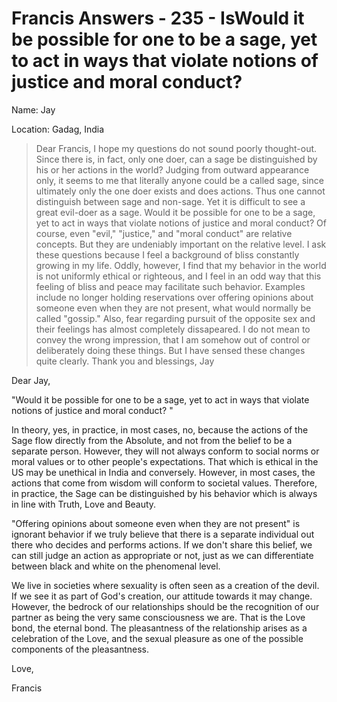 # Francis Answers - 235 - IsWould it be possible for one to be a sage, yet to act in ways that violate notions of justice and moral conduct?

Name: Jay

Location: Gadag, India

>Dear Francis, I hope my questions do not sound poorly thought-out. Since there is, in fact, only one doer, can a sage be distinguished by his or her actions in the world? Judging from outward appearance only, it seems to me that literally anyone could be a called sage, since ultimately only the one doer exists and does actions. Thus one cannot distinguish between sage and non-sage. Yet it is difficult to see a great evil-doer as a sage. Would it be possible for one to be a sage, yet to act in ways that violate notions of justice and moral conduct? Of course, even "evil," "justice," and "moral conduct" are relative concepts. But they are undeniably important on the relative level. I ask these questions because I feel a background of bliss constantly growing in my life. Oddly, however, I find that my behavior in the world is not uniformly ethical or righteous, and I feel in an odd way that this feeling of bliss and peace may facilitate such behavior. Examples include no longer holding reservations over offering opinions about someone even when they are not present, what would normally be called "gossip." Also, fear regarding pursuit of the opposite sex and their feelings has almost completely dissapeared. I do not mean to convey the wrong impression, that I am somehow out of control or deliberately doing these things. But I have sensed these changes quite clearly. Thank you and blessings, Jay

Dear Jay,

"Would it be possible for one to be a sage, yet to act in ways that violate notions of justice and moral conduct? "

In theory, yes, in practice, in most cases, no, because the actions of the Sage flow directly from the Absolute, and not from the belief to be a separate person. However, they will not always conform to social norms or moral values or to other people's expectations. That which is ethical in the US may be unethical in India and conversely. However, in most cases, the actions that come from wisdom will conform to societal values. Therefore, in practice, the Sage can be distinguished by his behavior which is always in line with Truth, Love and Beauty.

"Offering opinions about someone even when they are not present" is ignorant behavior if we truly believe that there is a separate individual out there who decides and performs actions. If we don't share this belief, we can still judge an action as appropriate or not, just as we can differentiate between black and white on the phenomenal level.

We live in societies where sexuality is often seen as a creation of the devil. If we see it as part of God's creation, our attitude towards it may change. However, the bedrock of our relationships should be the recognition of our partner as being the very same consciousness we are. That is the Love bond, the eternal bond. The pleasantness of the relationship arises as a celebration of the Love, and the sexual pleasure as one of the possible components of the pleasantness.

Love,

Francis

